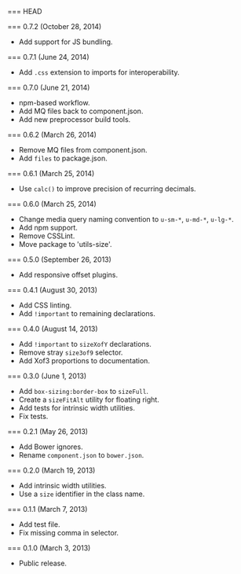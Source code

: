 === HEAD

=== 0.7.2 (October 28, 2014)

* Add support for JS bundling.

=== 0.7.1 (June 24, 2014)

* Add `.css` extension to imports for interoperability.

=== 0.7.0 (June 21, 2014)

* npm-based workflow.
* Add MQ files back to component.json.
* Add new preprocessor build tools.

=== 0.6.2 (March 26, 2014)

* Remove MQ files from component.json.
* Add `files` to package.json.

=== 0.6.1 (March 25, 2014)

* Use `calc()` to improve precision of recurring decimals.

=== 0.6.0 (March 25, 2014)

* Change media query naming convention to `u-sm-*`, `u-md-*`, `u-lg-*`.
* Add npm support.
* Remove CSSLint.
* Move package to 'utils-size'.

=== 0.5.0 (September 26, 2013)

* Add responsive offset plugins.

=== 0.4.1 (August 30, 2013)

* Add CSS linting.
* Add `!important` to remaining declarations.

=== 0.4.0 (August 14, 2013)

* Add `!important` to `sizeXofY` declarations.
* Remove stray `size3of9` selector.
* Add Xof3 proportions to documentation.

=== 0.3.0 (June 1, 2013)

* Add `box-sizing:border-box` to `sizeFull`.
* Create a `sizeFitAlt` utility for floating right.
* Add tests for intrinsic width utilities.
* Fix tests.

=== 0.2.1 (May 26, 2013)

* Add Bower ignores.
* Rename `component.json` to `bower.json`.

=== 0.2.0 (March 19, 2013)

* Add intrinsic width utilities.
* Use a `size` identifier in the class name.

=== 0.1.1 (March 7, 2013)

* Add test file.
* Fix missing comma in selector.

=== 0.1.0 (March 3, 2013)

* Public release.
